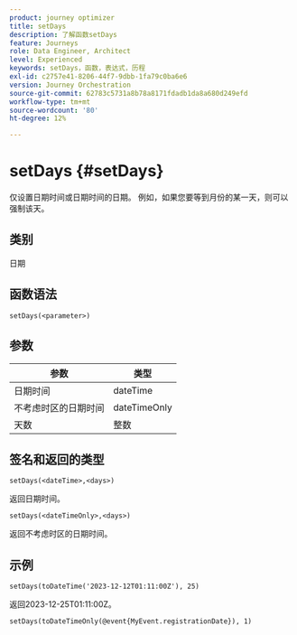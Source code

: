 ```yaml
---
product: journey optimizer
title: setDays
description: 了解函数setDays
feature: Journeys
role: Data Engineer, Architect
level: Experienced
keywords: setDays，函数，表达式，历程
exl-id: c2757e41-8206-44f7-9dbb-1fa79c0ba6e6
version: Journey Orchestration
source-git-commit: 62783c5731a8b78a8171fdadb1da8a680d249efd
workflow-type: tm+mt
source-wordcount: '80'
ht-degree: 12%

---
```


# setDays {#setDays}

仅设置日期时间或日期时间的日期。 例如，如果您要等到月份的某一天，则可以强制该天。

## 类别

日期

## 函数语法

`setDays(<parameter>)`

## 参数

| 参数 | 类型 |
|--- |--- |
| 日期时间 | dateTime |
| 不考虑时区的日期时间 | dateTimeOnly |
| 天数 | 整数 |

## 签名和返回的类型

`setDays(<dateTime>,<days>)`

返回日期时间。

`setDays(<dateTimeOnly>,<days>)`

返回不考虑时区的日期时间。

## 示例

`setDays(toDateTime('2023-12-12T01:11:00Z'), 25)`

返回2023-12-25T01:11:00Z。

`setDays(toDateTimeOnly(@event{MyEvent.registrationDate}), 1)`
